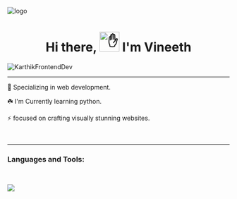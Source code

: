 ![logo](https://i.pinimg.com/originals/7d/07/a2/7d07a255678962d30d8717dcf5dbd266.gif)

### <h1 align="center"> Hi there, <img src="https://camo.githubusercontent.com/e8e7b06ecf583bc040eb60e44eb5b8e0ecc5421320a92929ce21522dbc34c891/68747470733a2f2f6d656469612e67697068792e636f6d2f6d656469612f6876524a434c467a6361737252346961377a2f67697068792e676966" height="45" alt="✋"> I'm Vineeth</h1>
<p align="left"> <img src="https://komarev.com/ghpvc/?username=vineethpulimaradka&label=Profile%20views&color=0e75b6&style=flat" alt="KarthikFrontendDev" /> </p>


---
<div align = >
 
 🔭 Specializing in web development.
  
 ☘️ I'm Currently learning python.

 ⚡ focused on crafting visually stunning  websites.

</div>
<br>


---


<h3 align="left">Languages and Tools:</h3><br>
<p align="left"><img align="center" src="https://skillicons.dev/icons?i=c,java,python,javascript,mysql,html,css,bootstrap,github,vscode">
</p>

<br>
